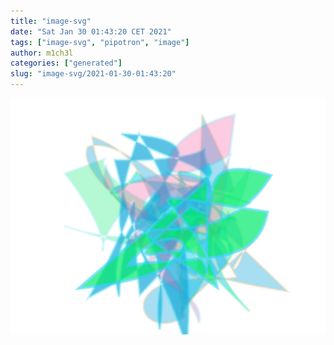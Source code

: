 ```yaml
---
title: "image-svg"
date: "Sat Jan 30 01:43:20 CET 2021"
tags: ["image-svg", "pipotron", "image"]
author: m1ch3l
categories: ["generated"]
slug: "image-svg/2021-01-30-01:43:20"
---
```


![](image.svg)
